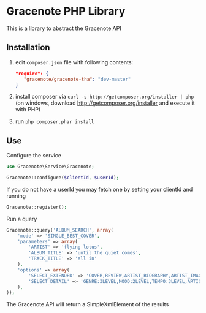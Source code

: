 Gracenote PHP Library
=====================
This is a library to abstract the Gracenote API 

Installation
------------
  1. edit `composer.json` file with following contents:

     ```json
     "require": {
        "gracenote/gracenote-tha": "dev-master"
     }
     ```
  2. install composer via `curl -s http://getcomposer.org/installer | php` (on windows, download
     http://getcomposer.org/installer and execute it with PHP)
  3. run `php composer.phar install`

Use
---
Configure the service
```php
use Gracenote\Service\Gracenote;

Gracenote::configure($clientId, $userId);
```

If you do not have a userId you may fetch one by setting your clientId and running
```php
Gracenote::register();
```

Run a query
```php
Gracenote::query('ALBUM_SEARCH', array(
    'mode' => 'SINGLE_BEST_COVER',
    'parameters' => array(
        'ARTIST' => 'flying lotus',
        'ALBUM_TITLE' => 'until the quiet comes',
        'TRACK_TITLE' => 'all in'
    ),
    'options' => array(
        'SELECT_EXTENDED' => 'COVER,REVIEW,ARTIST_BIOGRAPHY,ARTIST_IMAGE,ARTIST_OET,MOOD,TEMPO',
        'SELECT_DETAIL' => 'GENRE:3LEVEL,MOOD:2LEVEL,TEMPO:3LEVEL,ARTIST_ORIGIN:4LEVEL,ARTIST_ERA:2LEVEL,ARTIST_TYPE:2LEVEL',
    ),
));
```

The Gracenote API will return a SimpleXmlElement of the results